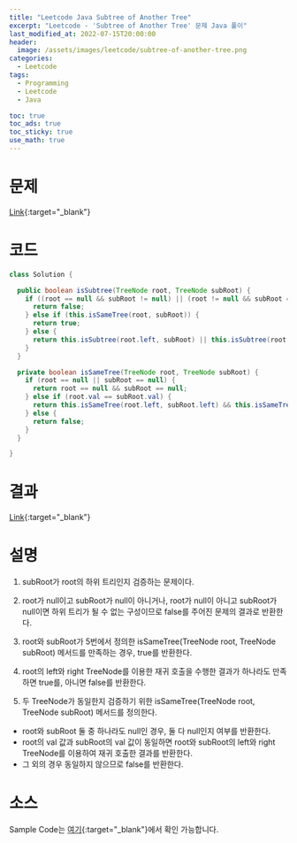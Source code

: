 ```yaml
---
title: "Leetcode Java Subtree of Another Tree"
excerpt: "Leetcode - 'Subtree of Another Tree' 문제 Java 풀이"
last_modified_at: 2022-07-15T20:00:00
header:
  image: /assets/images/leetcode/subtree-of-another-tree.png
categories:
  - Leetcode
tags:
  - Programming
  - Leetcode
  - Java

toc: true
toc_ads: true
toc_sticky: true
use_math: true
---
```

# 문제
[Link](https://leetcode.com/problems/subtree-of-another-tree/){:target="_blank"}

# 코드
```java
class Solution {

  public boolean isSubtree(TreeNode root, TreeNode subRoot) {
    if ((root == null && subRoot != null) || (root != null && subRoot == null)) {
      return false;
    } else if (this.isSameTree(root, subRoot)) {
      return true;
    } else {
      return this.isSubtree(root.left, subRoot) || this.isSubtree(root.right, subRoot);
    }
  }

  private boolean isSameTree(TreeNode root, TreeNode subRoot) {
    if (root == null || subRoot == null) {
      return root == null && subRoot == null;
    } else if (root.val == subRoot.val) {
      return this.isSameTree(root.left, subRoot.left) && this.isSameTree(root.right, subRoot.right);
    } else {
      return false;
    }
  }

}
```

# 결과
[Link](https://leetcode.com/submissions/detail/747717491/){:target="_blank"}

# 설명
1. subRoot가 root의 하위 트리인지 검증하는 문제이다.

2. root가 null이고 subRoot가 null이 아니거나, root가 null이 아니고 subRoot가 null이면 하위 트리가 될 수 없는 구성이므로 false를 주어진 문제의 결과로 반환한다.

3. root와 subRoot가 5번에서 정의한 isSameTree(TreeNode root, TreeNode subRoot) 메서드를 만족하는 경우, true를 반환한다.

4. root의 left와 right TreeNode를 이용한 재귀 호출을 수행한 결과가 하나라도 만족하면 true를, 아니면 false를 반환한다.

5. 두 TreeNode가 동일한지 검증하기 위한 isSameTree(TreeNode root, TreeNode subRoot) 메서드를 정의한다.
- root와 subRoot 둘 중 하나라도 null인 경우, 둘 다 null인지 여부를 반환한다.
- root의 val 값과 subRoot의 val 값이 동일하면 root와 subRoot의 left와 right TreeNode를 이용하여 재귀 호출한 결과를 반환한다.
- 그 외의 경우 동일하지 않으므로 false를 반환한다.

# 소스
Sample Code는 [여기](https://github.com/GracefulSoul/leetcode/blob/master/src/main/java/gracefulsoul/problems/SubtreeOfAnotherTree.java){:target="_blank"}에서 확인 가능합니다.